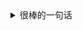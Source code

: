 <details>
<summary>很棒的一句话</summary>

- Be positive, be patient.
保持阳性，成为病人。

- 后悔死了，早知道抽烟会影响后代，我就不抽了，昨天媳妇告诉我，就因为我抽烟，我儿子基因突变，都和我没有血缘关系了。

- 曾经在北京偶遇过一次吴彦祖。那气场真不是盖的。我低喊了一句彦祖？他点头示意说hi。我问可以合照吗？他 说ok，然后我们合拍了。然后他说好久不见，我说“什么？” 他说“对不起认错人了，我还以为你是金城武”

- 记得小时候妈妈给我冲了一杯咖啡，她说孩子，尝尝吧外国人都喝这个。幼小的我总害怕咖啡，酸甜苦涩交织的味道让我难受。长大后我跑遍米萝，上岛，星巴克，但是永远找不到童年的味道，直到有一天我喝了一包板蓝根冲剂。

- 这个嗓子真好听，我的嗓子只配做核酸。

- 我是业主小丹
爱吃小熊饼干
门口站着保安
我看郁郁寡欢
他看欲眼望穿
我是良家妇女
怎能爱上保安

- 当保安三大要素:
    - 1，教训不听话的业主
    - 2，抓住落单的外卖员
    - 3，遇到危险能全身而退
    - 4，不要让业主感觉买了房就是自己的

- 大爷80岁去世，我朋友20岁去世，少吃60年苦。

- 试管婴儿下山坡，办法总比困难多。

- 有父母在天保佑的人说话就是不一样。

- 爱一个人是藏不住的，就是躲在衣柜里，也会被她老公发现。

- 我司雇我在。

- 猫会喵喵喵，狗会汪汪汪，鸭会嘎嘎嘎，鸡会什么，鸡会留给有准备的人。

- 如果我没猜错的话，那我一定猜对了。

- 有钱人终成眷属，没钱人亲眼目睹

- 上联：不劳而获坐享其成
下联：无功受禄一步登天
横批：得偿所愿
</details>